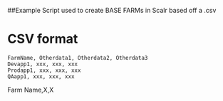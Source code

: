 ##Example Script used to create BASE FARMs in Scalr based off a .csv

# CSV format
``` CSV
FarmName, Otherdata1, Otherdata2, Otherdata3
Devapp1, xxx, xxx, xxx
Prodapp1, xxx, xxx, xxx
QAapp1, xxx, xxx, xxx

```
Farm Name,X,X
